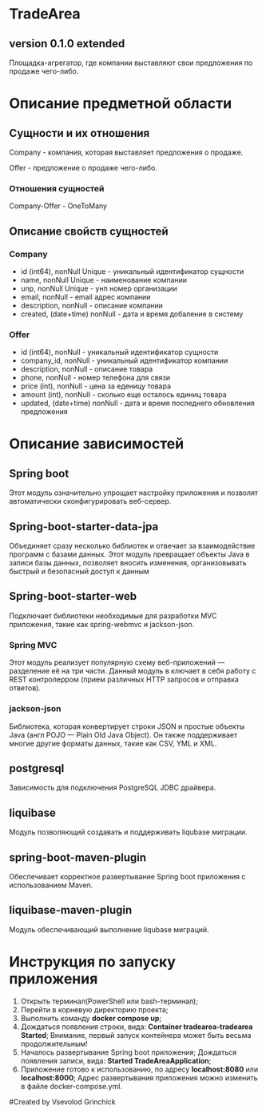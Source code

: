 # TradeArea
## version 0.1.0 extended
Площадка-агрегатор, где компании выставляют свои предложения по продаже чего-либо.

#  Описание предметной области 
##  Сущности и их отношения
Company - компания, которая выставляет предложения о продаже.

Offer - предложение о продаже чего-либо.

###   Отношения сущностей
Company-Offer - OneToMany

##  Описание свойств сущностей
###   Company
+ id (int64), nonNull Unique - уникальный идентификатор сущности
+ name, nonNull Unique - наименование компании
+ unp, nonNull Unique - унп номер организации
+ email, nonNull - email адрес компании
+ description, nonNull - описание компании
+ created, (date+time) nonNull - дата и время добаление в систему

###  Offer
+ id (int64), nonNull - уникальный идентификатор сущности
+ company_id, nonNull - уникальный идентификатор компании
+ description, nonNull - описание товара
+ phone, nonNull - номер телефона для связи
+ price (int), nonNull - цена за еденицу товара
+ amount (int), nonNull - сколько еще осталось единиц товара
+ updated, (date+time) nonNull - дата и время последнего обновления предложения

#  Описание зависимостей

## Spring boot 
Этот модуль означительно упрощает настройку приложения и позволят автоматически сконфигурировать веб-сервер.

## Spring-boot-starter-data-jpa
Объединяет сразу несколько библиотек и отвечает за взаимодействие программ с базами данных. Этот модуль превращает объекты Java в записи базы данных, позволяет вносить изменения, организовывать быстрый и безопасный доступ к данным

## Spring-boot-starter-web
Подключает библиотеки необходимые для разработки MVC приложения, такие как spring-webmvc и jackson-json.

### Spring MVC
Этот модуль реализует популярную схему веб-приложений — разделение её на три части.
Данный модуль в ключает в себя работу с REST контролерром (прием различных HTTP запросов и отправка ответов).

### jackson-json
Библиотека, которая конвертирует строки JSON и простые объекты Java (англ POJO — Plain Old Java Object). Он также поддерживает многие другие форматы данных, такие как CSV, YML и XML.

## postgresql
Зависимость для подключения PostgreSQL JDBC драйвера.

## liquibase
Модуль позволяющий создавать и поддерживать liqubase миграции.

## spring-boot-maven-plugin
Обеспечивает корректное развертывание Spring boot приложения с использованием Maven.

## liquibase-maven-plugin
Модуль обеспечивающий выполнение liqubase миграций.

#  Инструкция по запуску приложения
1. Открыть терминал(PowerShell или bash-терминал);
2. Перейти в корневую директорию проекта;
3. Выполнить команду **docker compose up**;
4. Дождаться появления строки, вида: **Container tradearea-tradearea Started**;
Внимание, первый запуск контейнера может быть весьма продолжительным!
5. Началось развертывание Spring boot приложения;
Дождаться появления записи, вида: **Started TradeAreaApplication**;
6. Приложение готово к использованию, по адресу **localhost:8080** или **localhost:8000**;
Адрес развертывания приложения можно изменить в файле docker-compose.yml.

#Created by Vsevolod Grinchick
